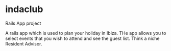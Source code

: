 # indaclub
Rails App project

A rails app which is used to plan your holiday in Ibiza.  THe app allows you to select events that you wish to attend 
and see the guest list.  Think a niche Resident Advisor.
